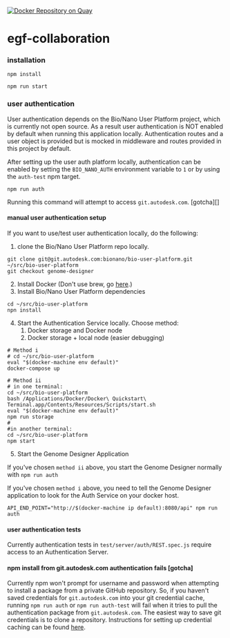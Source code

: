[![Docker Repository on Quay](https://quay.io/repository/autodesk_bionano/genomedesigner_genome-designer/status "Docker Repository on Quay")](https://quay.io/repository/autodesk_bionano/genomedesigner_genome-designer)
# egf-collaboration

### installation

`npm install`

`npm run start`

### user authentication
User authentication depends on the Bio/Nano User Platform project, which is currently not open source. As a result user
authentication is NOT enabled by default when running this application locally. Authentication routes and a user object
is provided but is mocked in middleware and routes provided in this project by default.

After setting up the user auth platform locally, authentication can be enabled by setting the `BIO_NANO_AUTH`
environment variable to `1` or by using the `auth-test` npm target.

```
npm run auth
```

Running this command will attempt to access `git.autodesk.com`. [gotcha][]

#### manual user authentication setup
If you want to use/test user authentication locally, do the following:

1) clone the Bio/Nano User Platform repo locally.

```
git clone git@git.autodesk.com:bionano/bio-user-platform.git ~/src/bio-user-platform
git checkout genome-designer
```

2) Install Docker (Don't use brew, go [here](https://docs.docker.com/engine/installation/mac/).)
3) Install Bio/Nano User Platform dependencies

```
cd ~/src/bio-user-platform
npn install
```

4) Start the Authentication Service locally. Choose method:
    1) Docker storage and Docker node
    2) Docker storage + local node (easier debugging)

```
# Method i
# cd ~/src/bio-user-platform
eval "$(docker-machine env default)"
docker-compose up
```

```
# Method ii
# in one terminal:
cd ~/src/bio-user-platform
bash /Applications/Docker/Docker\ Quickstart\ Terminal.app/Contents/Resources/Scripts/start.sh
eval "$(docker-machine env default)"
npm run storage
#
#in another terminal:
cd ~/src/bio-user-platform
npm start
```

5) Start the Genome Designer Application

If you've chosen `method ii` above, you start the Genome Designer normally with `npm run auth`

If you've chosen `method i` above, you need to tell the Genome Designer application to look for the Auth Service on
your docker host.

```
API_END_POINT="http://$(docker-machine ip default):8080/api" npm run auth
```

#### user authentication tests

Currently authentication tests in `test/server/auth/REST.spec.js` require access to an Authentication Server.

#### npm install from git.autodesk.com authentication fails [gotcha] ####

Currently npm won't prompt for username and password when attempting to install a package from a private GitHub
repository. So, if you haven't saved credentials for `git.autodesk.com` into your git credential cache, running
`npm run auth` or `npm run auth-test` will fail when it tries to pull the authentication package from `git.autodesk.com`.
The easiest way to save git credentials is to clone a repository. Instructions for setting up credential caching
can be found [here](https://help.github.com/articles/caching-your-github-password-in-git/).